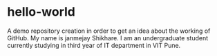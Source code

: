 # hello-world
A demo repository creation in order to get an idea about the working of GitHub.
My name is janmejay Shikhare. I am an undergraduate student currently studying in third year of IT department in VIT Pune.
